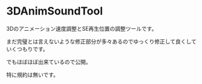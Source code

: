 # 3DAnimSoundTool


3Dのアニメーション速度調整とSE再生位置の調整ツールです。


まだ完璧とは言えないような修正部分が多々あるのでゆっくり修正して良くしていくつもりです。

でもほぼほぼ出来ているので公開。

特に規約は無いです。
